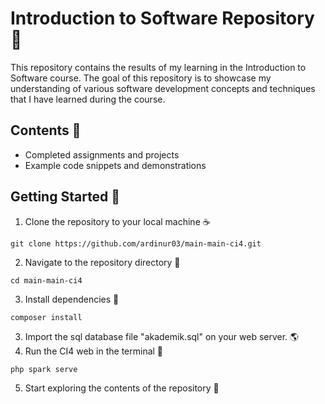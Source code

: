 # Introduction to Software Repository 🚀

This repository contains the results of my learning in the Introduction to Software course. The goal of this repository is to showcase my understanding of various software development concepts and techniques that I have learned during the course.

## Contents 📌
- Completed assignments and projects
- Example code snippets and demonstrations

## Getting Started 📃
1. Clone the repository to your local machine ☕
```
git clone https://github.com/ardinur03/main-main-ci4.git
````
2. Navigate to the repository directory 🌠
```
cd main-main-ci4
```
3. Install dependencies 🚛
```
composer install
```
3. Import the sql database file "akademik.sql" on your web server. 🌎
4. Run the CI4 web in the terminal 🚀
```
php spark serve
```
5. Start exploring the contents of the repository 🙌
